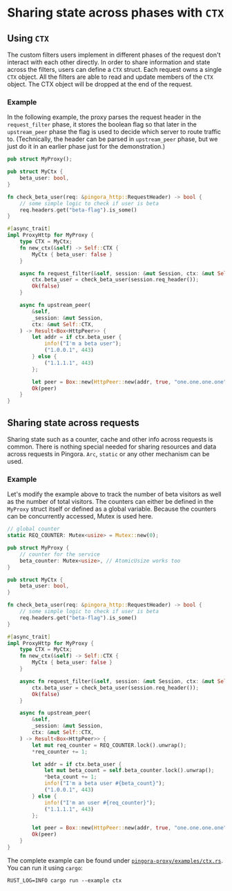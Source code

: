 # Sharing state across phases with `CTX`

## Using `CTX`
The custom filters users implement in different phases of the request don't interact with each other directly. In order to share information and state across the filters, users can define a `CTX` struct. Each request owns a single `CTX` object. All the filters are able to read and update members of the `CTX` object. The CTX object will be dropped at the end of the request.

### Example

In the following example, the proxy parses the request header in the `request_filter` phase, it stores the boolean flag so that later in the `upstream_peer` phase the flag is used to decide which server to route traffic to. (Technically, the header can be parsed in `upstream_peer` phase, but we just do it in an earlier phase just for the demonstration.)

```Rust
pub struct MyProxy();

pub struct MyCtx {
    beta_user: bool,
}

fn check_beta_user(req: &pingora_http::RequestHeader) -> bool {
    // some simple logic to check if user is beta
    req.headers.get("beta-flag").is_some()
}

#[async_trait]
impl ProxyHttp for MyProxy {
    type CTX = MyCtx;
    fn new_ctx(&self) -> Self::CTX {
        MyCtx { beta_user: false }
    }

    async fn request_filter(&self, session: &mut Session, ctx: &mut Self::CTX) -> Result<bool> {
        ctx.beta_user = check_beta_user(session.req_header());
        Ok(false)
    }

    async fn upstream_peer(
        &self,
        _session: &mut Session,
        ctx: &mut Self::CTX,
    ) -> Result<Box<HttpPeer>> {
        let addr = if ctx.beta_user {
            info!("I'm a beta user");
            ("1.0.0.1", 443)
        } else {
            ("1.1.1.1", 443)
        };

        let peer = Box::new(HttpPeer::new(addr, true, "one.one.one.one".to_string())?);
        Ok(peer)
    }
}
```

## Sharing state across requests
Sharing state such as a counter, cache and other info across requests is common. There is nothing special needed for sharing resources and data across requests in Pingora. `Arc`, `static` or any other mechanism can be used.


### Example
Let's modify the example above to track the number of beta visitors as well as the number of total visitors. The counters can either be defined in the `MyProxy` struct itself or defined as a global variable. Because the counters can be concurrently accessed, Mutex is used here.

```Rust
// global counter
static REQ_COUNTER: Mutex<usize> = Mutex::new(0);

pub struct MyProxy {
    // counter for the service
    beta_counter: Mutex<usize>, // AtomicUsize works too
}

pub struct MyCtx {
    beta_user: bool,
}

fn check_beta_user(req: &pingora_http::RequestHeader) -> bool {
    // some simple logic to check if user is beta
    req.headers.get("beta-flag").is_some()
}

#[async_trait]
impl ProxyHttp for MyProxy {
    type CTX = MyCtx;
    fn new_ctx(&self) -> Self::CTX {
        MyCtx { beta_user: false }
    }

    async fn request_filter(&self, session: &mut Session, ctx: &mut Self::CTX) -> Result<bool> {
        ctx.beta_user = check_beta_user(session.req_header());
        Ok(false)
    }

    async fn upstream_peer(
        &self,
        _session: &mut Session,
        ctx: &mut Self::CTX,
    ) -> Result<Box<HttpPeer>> {
        let mut req_counter = REQ_COUNTER.lock().unwrap();
        *req_counter += 1;

        let addr = if ctx.beta_user {
            let mut beta_count = self.beta_counter.lock().unwrap();
            *beta_count += 1;
            info!("I'm a beta user #{beta_count}");
            ("1.0.0.1", 443)
        } else {
            info!("I'm an user #{req_counter}");
            ("1.1.1.1", 443)
        };

        let peer = Box::new(HttpPeer::new(addr, true, "one.one.one.one".to_string()));
        Ok(peer)
    }
}
```

The complete example can be found under [`pingora-proxy/examples/ctx.rs`](../../pingora-proxy/examples/ctx.rs). You can run it using `cargo`:
```
RUST_LOG=INFO cargo run --example ctx
```
